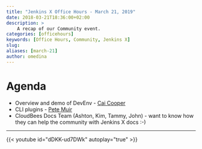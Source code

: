 ```yaml
---
title: "Jenkins X Office Hours - March 21, 2019"
date: 2018-03-21T18:36:00+02:00
description: >
    A recap of our Community event.
categories: [officehours]
keywords: [Office Hours, Community, Jenkins X]
slug: 
aliases: [march-21]
author: omedina
---
```


# Agenda

  - Overview and demo of DevEnv - [Cai Cooper](https://twitter.com/cagiti)
  - CLI plugins - [Pete Muir](https://twitter.com/plmuir) 
  - CloudBees Docs Team (Ashton, Kim, Tammy, John) - want to know how they can help the community with Jenkins X docs :-)

---


{{< youtube id="dDKK-ud7DWk" autoplay="true" >}}